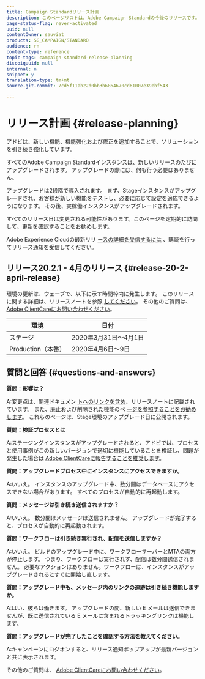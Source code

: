 ```yaml
---
title: Campaign Standardリリース計画
description: このページリストは、Adobe Campaign Standardの今後のリリースです。
page-status-flag: never-activated
uuid: null
contentOwner: sauviat
products: SG_CAMPAIGN/STANDARD
audience: rn
content-type: reference
topic-tags: campaign-standard-release-planning
discoiquuid: null
internal: n
snippet: y
translation-type: tm+mt
source-git-commit: 7cd5f11ab22d0bb3b6864670cd61007e39ebf543

---
```



# リリース計画 {#release-planning}

アドビは、新しい機能、機能強化および修正を追加することで、ソリューションを引き続き強化しています。

すべてのAdobe Campaign Standardインスタンスは、新しいリリースのたびにアップグレードされます。 アップグレードの際には、何も行う必要はありません。

アップグレードは2段階で導入されます。 まず、Stageインスタンスがアップグレードされ、お客様が新しい機能をテストし、必要に応じて設定を適応できるようになります。 その後、実稼働インスタンスがアップグレードされます。

すべてのリリース日は変更される可能性があります。このページを定期的に訪問して、更新を確認することをお勧めします。

Adobe Experience Cloudの最新リリ [ースの詳細を受信するには](https://www.adobe.com/subscription/priority-product-update.html) 、購読を行ってリリース通知を受信してください。

## リリース20.2.1 - 4月のリリース {#release-20-2-april-release}

環境の更新は、ウェーブで、以下に示す時間枠内に発生します。 このリリースに関する詳細は、リリースノートを参照 [してください](../../rn/using/release-notes.md)。 その他のご質問は、 [Adobe ClientCareにお問い合わせください](https://support.neolane.net/webApp/extranetLogin)。

<table> 
 <thead> 
  <tr> 
   <th> 環境<br /> </th> 
   <th> 日付<br /> </th> 
  </tr> 
 </thead> 
 <tbody> 
  <tr> 
   <td> ステージ<br /> </td> 
   <td> 2020年3月31日～4月1日<br /> </td> 
  </tr> 
  <tr> 
   <td> Production（本番）<br /> </td> 
   <td> 2020年4月6日～9日<br /> </td> 
  </tr> 
 </tbody> 
</table>



## 質問と回答 {#questions-and-answers}

**質問：影響は？**

A:変更点は、関連ドキュメン [トへのリンクを含め](../../rn/using/release-notes.md)、リリースノートに記載されています。 また、廃止および削除された機能のペ [ージを参照することをお勧めします](https://helpx.adobe.com/campaign/kb/acs-deprecated-and-removed-features.html)。 これらのページは、Stage環境のアップグレード日に公開されます。

**質問：検証プロセスとは**

A:ステージングインスタンスがアップグレードされると、アドビでは、プロセスと使用事例がこの新しいバージョンで適切に機能していることを検証し、問題が発生した場合は [Adobe ClientCareに報告することを推奨します](https://support.neolane.net/webApp/extranetLogin)。

**質問：アップグレードプロセス中にインスタンスにアクセスできますか。**

A:いいえ。 インスタンスのアップグレード中、数分間はデータベースにアクセスできない場合があります。 すべてのプロセスが自動的に再起動します。

**質問：メッセージは引き続き送信されますか？**

A:いいえ。 数分間はメッセージは送信されません。 アップグレードが完了すると、プロセスが自動的に再起動されます。

**質問：ワークフローは引き続き実行され、配信を送信しますか？**

A:いいえ。 ビルドのアップグレード中に、ワークフローサーバーとMTAの両方が停止します。 つまり、ワークフローは実行されず、配信は数分間送信されません。 必要なアクションはありません。ワークフローは、インスタンスがアップグレードされるとすぐに開始し直します。

**質問：アップグレード中も、メッセージ内のリンクの追跡は引き続き機能しますか。**

A:はい、彼らは働きます。 アップグレードの間、新しい E メールは送信できませんが、既に送信されている E メールに含まれるトラッキングリンクは機能します。

**質問：アップグレードが完了したことを確認する方法を教えてください。**

A:キャンペーンにログオンすると、リリース通知ポップアップが最新バージョンと共に表示されます。

その他のご質問は、 [Adobe ClientCareにお問い合わせください](https://support.neolane.net/webApp/extranetLogin)。